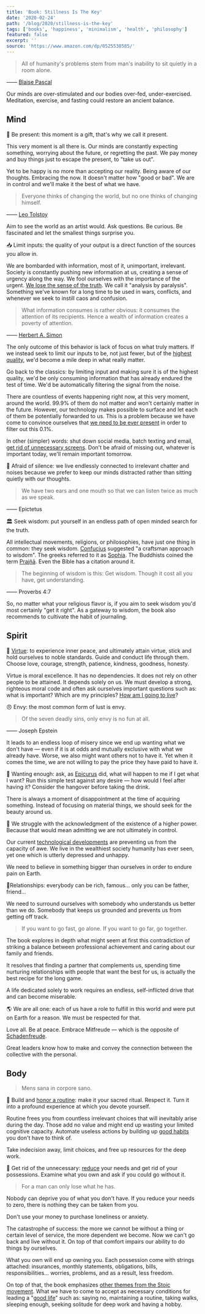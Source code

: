```yaml
---
title: 'Book: Stillness Is The Key'
date: '2020-02-24'
path: '/blog/2020/stillness-is-the-key'
tags: ['books', 'happiness', 'minimalism', 'health', 'philosophy']
featured: false
excerpt: ''
source: 'https://www.amazon.com/dp/0525538585/'
---
```


> All of humanity's problems stem from man's inability to sit quietly in a room alone.

—— [Blaise Pascal](https://en.wikipedia.org/wiki/Blaise_Pascal)

Our minds are over-stimulated and our bodies over-fed, under-exercised. Meditation, exercise, and fasting could restore an ancient balance.

## Mind

🧘 Be present: this moment is a gift, that's why we call it present.

This very moment is all there is. Our minds are constantly expecting something, worrying about the future, or regretting the past. We pay money and buy things just to escape the present, to "take us out".

Yet to be happy is no more than accepting our reality. Being aware of our thoughts. Embracing the now. It doesn't matter how "good or bad". We are in control and we'll make it the best of what we have.

> Everyone thinks of changing the world, but no one thinks of changing himself.

—— [Leo Tolstoy](https://en.wikipedia.org/wiki/Leo_Tolstoy)

Aim to see the world as an artist would. Ask questions. Be curious. Be fascinated and let the smallest things surprise you.

📥 Limit inputs: the quality of your output is a direct function of the sources you allow in.

We are bombarded with information, most of it, unimportant, irrelevant. Society is constantly pushing new information at us, creating a sense of urgency along the way. We fool ourselves with the importance of the urgent. [We lose the sense of the truth](/blog/2019/attention-deprived). We call it "analysis by paralysis". Something we've known for a long time to be used in wars, conflicts, and whenever we seek to instill caos and confusion.

> What information consumes is rather obvious: it consumes the attention of its recipients. Hence a wealth of information creates a poverty of attention.

—— [Herbert A. Simon](https://en.wikipedia.org/wiki/Herbert_A._Simon)

The only outcome of this behavior is lack of focus on what truly matters. If we instead seek to limit our inputs to be, not just fewer, but of the [highest quality](https://en.wikipedia.org/wiki/Lindy_effect), we'd become a mile deep in what really matter.

Go back to the classics: by limiting input and making sure it is of the highest quality, we'd be only consuming information that has already endured the test of time. We'd be automatically filtering the signal from the noise.

There are countless of events happening right now, at this very moment, around the world. 99.9% of them do not matter and won't certainly matter in the future. However, our technology makes possible to surface and let each of them be potentially forwarded to us. This is a problem because we have come to convince ourselves that [we need to be ever present](/blog/2016/little-hacks) in order to filter out this 0.1%.

In other (simpler) words: shut down social media, batch texting and email, [get rid of unnecessary screens](/blog/2019/leapfrogging-the-phone). Don't be afraid of missing out, whatever is important today, we'll remain important tomorrow.

🤫 Afraid of silence: we live endlessly connected to irrelevant chatter and noises because we prefer to keep our minds distracted rather than sitting quietly with our thoughts.

> We have two ears and one mouth so that we can listen twice as much as we speak.

—— Epictetus

🏛️ Seek wisdom: put yourself in an endless path of open minded search for the truth.

All intellectual movements, religions, or philosophies, have just one thing in common: they seek wisdom. [Confucius](https://en.wikipedia.org/wiki/Confucius) suggested "a craftsman approach to wisdom". The greeks referred to it as [Sophia](<https://en.wikipedia.org/wiki/Sophia_(wisdom)>). The Buddhists coined the term [Prajñā](<https://en.wikipedia.org/wiki/Prajñā_(Buddhism)>). Even the Bible has a citation around it.

> The beginning of wisdom is this: Get wisdom. Though it cost all you have, get understanding.

—— Proverbs 4:7

So, no matter what your religious flavor is, if you aim to seek wisdom you'd most certainly "get it right". As a gateway to wisdom, the book also recommends to cultivate the habit of journaling.

## Spirit

🌟 [Virtue](https://en.wikipedia.org/wiki/Virtue): to experience inner peace, and ultimately attain virtue, stick and hold ourselves to noble standards. Guide and conduct life through them. Choose love, courage, strength, patience, kindness, goodness, honesty.

Virtue is moral excellence. It has no dependencies. It does not rely on other people to be attained. It depends solely on us. We must develop a strong, righteous moral code and often ask ourselves important questions such as: what is important? Which are my principles? [How am I going to live](/blog/2017/guide-to-the-good-life)?

😠 Envy: the most common form of lust is envy.

> Of the seven deadly sins, only envy is no fun at all.

—— Joseph Epstein

It leads to an endless loop of misery since we end up wanting what we don't have — even if it is at odds and mutually exclusive with what we already have. Worse, we also might want others not to have it. Yet when it comes the time, we are not willing to pay the price they have paid to have it.

🎁 Wanting enough: ask, as [Epicurus](https://en.wikipedia.org/wiki/Epicurus) did, what will happen to me if I get what I want? Run this simple test against any desire — how would I feel after having it? Consider the hangover before taking the drink.

There is always a moment of disappointment at the time of acquiring something. Instead of focusing on material things, we should seek for the beauty around us.

🔋 We struggle with the acknowledgment of the existence of a higher power. Because that would mean admitting we are not ultimately in control.

Our current [technological developments](/blog/2019/road-to-dystopia) are preventing us from the capacity of awe. We live in the wealthiest society humanity has ever seen, yet one which is utterly depressed and unhappy.

We need to believe in something bigger than ourselves in order to endure pain on Earth.

👫Relationships: everybody can be rich, famous... only you can be father, friend...

We need to surround ourselves with somebody who understands us better than we do. Somebody that keeps us grounded and prevents us from getting off track.

> If you want to go fast, go alone. If you want to go far, go together.

The book explores in depth what might seem at first this contradiction of striking a balance between professional achievement and caring about our family and friends.

It resolves that finding a partner that complements us, spending time nurturing relationships with people that want the best for us, is actually the best recipe for the long game.

A life dedicated solely to work requires an endless, self-inflicted drive that and can become miserable.

🌎 We are all one: each of us have a role to fulfill in this world and were put on Earth for a reason. We must be respected for that.

Love all. Be at peace. Embrace Mitfreude — which is the opposite of [Schadenfreude](https://en.wikipedia.org/wiki/Schadenfreude).

Great leaders know how to make and convey the connection between the collective with the personal.

## Body

> Mens sana in corpore sano.

🔁 Build and [honor a routine](/blog/2018/better-than-before): make it your sacred ritual. Respect it. Turn it into a profound experience at which you devote yourself.

Routine frees you from countless irrelevant choices that will inevitably arise during the day. Those add no value and might end up wasting your limited cognitive capacity. Automate useless actions by building up [good habits](/blog/2019/atomic-habits) you don't have to think of.

Take indecision away, limit choices, and free up resources for the deep work.

💍 Get rid of the unnecessary: [reduce](/blog/2016/the-laws-of-simplicity) your needs and get rid of your possessions. Examine what you own and ask if you could go without it.

> For a man can only lose what he has.

Nobody can deprive you of what you don't have. If you reduce your needs to zero, there is nothing they can be taken from you.

Don't use your money to purchase loneliness or anxiety.

The catastrophe of success: the more we cannot be without a thing or certain level of service, the more dependent we become. Now we can't go back and live without it. On top of that comfort impairs our ability to do things by ourselves.

What you own will end up owning you. Each possession come with strings attached: insurances, monthly statements, obligations, bills, responsibilities... worries, problems, and as a result, less freedom.

On top of that, the book emphasizes [other themes from the Stoic movement](/blog/2017/the-obstacle-is-the-way). What we have to come to accept as necessary conditions for leading a "[good life](/blog/2017/guide-to-the-good-life)" such as: saying no, maintaining a routine, taking walks, sleeping enough, seeking solitude for deep work and having a hobby.
